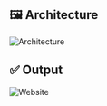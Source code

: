 ## 🖼️ Architecture
![Architecture](./diagrams/robowill-v1-architecture.png)

## ✅ Output
![Website](./screenshots/website-output.png)

